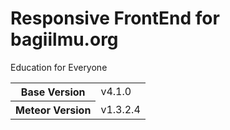 # Responsive FrontEnd for bagiilmu.org
Education for Everyone

<table>
  <tbody>
    <tr>
      <th>Base Version</th>
      <td>v4.1.0</td>
    </tr>
    <tr>
      <th>Meteor Version</th>
      <td>v1.3.2.4</td>
    </tr>
  </tbody>
</table>
